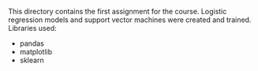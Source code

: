 This directory contains the first assignment for the course.
Logistic regression models and support vector machines were created and trained.
Libraries used:
- pandas
- matplotlib
- sklearn
